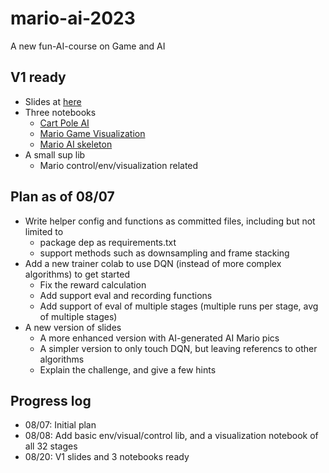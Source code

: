 # mario-ai-2023
A new fun-AI-course on Game and AI

## V1 ready
- Slides at [here](./slides/pub_v1_szhu_ai_game_intro_082023.pdf)
- Three notebooks
  - [Cart Pole AI](./notebooks/cartpole_e2e_08202023.ipynb)
  - [Mario Game Visualization](./notebooks/mario_visualize.ipynb)
  - [Mario AI skeleton](./notebooks/mario_ai_e2e_08202023.ipynb)
- A small sup lib
  - Mario control/env/visualization related

## Plan as of 08/07
- Write helper config and functions as committed files, including but not limited to
  - package dep as requirements.txt
  - support methods such as downsampling and frame stacking
- Add a new trainer colab to use DQN (instead of more complex algorithms) to get started
  - Fix the reward calculation
  - Add support eval and recording functions
  - Add support of eval of multiple stages (multiple runs per stage, avg of multiple stages)
- A new version of slides
  - A more enhanced version with AI-generated AI Mario pics
  - A simpler version to only touch DQN, but leaving referencs to other algorithms
  - Explain the challenge, and give a few hints

## Progress log
- 08/07: Initial plan
- 08/08: Add basic env/visual/control lib, and a visualization notebook of all 32 stages
- 08/20: V1 slides and 3 notebooks ready
